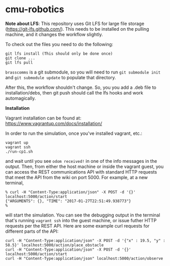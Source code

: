 cmu-robotics
============

**Note about LFS**: This repository uses Git LFS for large file storage (https://git-lfs.github.com/). 
This needs to be installed on the pulling machine, and it changes the workflow slightly.

To check out the files you need to do the following:
```
git lfs install (This should only be done once)
git clone ...
git lfs pull
```

`brasscomms` is a git submodule, so you will need to run `git submodule init` and `git submodule update` to populate that directory.

After this, the workflow shouldn't change. So, you you add a .deb file to
installation/debs, then git push should call the lfs hooks and work automagically.

**Installation**

Vagrant installation can be found at: https://www.vagrantup.com/docs/installation/

In order to run the simulation, once you've installed vagrant, etc.:

```
vagrant up
vagrant ssh
./run-cp1.sh
```

and wait until you see `odom received!` in one of the info messages in the
output. Then, from either the host machine or inside the vagrant guest,
you can access the REST communications API with standard HTTP requests that
meet the API from the wiki on port 5000. For example, at a new terminal,

```
% curl -H "Content-Type:application/json" -X POST -d '{}' localhost:5000/action/start
{"ARGUMENTS": {}, "TIME": "2017-01-27T22:51:49.938773"}
%
```

will start the simulation. You can see the debugging output in the terminal
that's running `vagrant ssh` into the guest machine, or issue futher HTTP
requests per the REST API. Here are some example curl requests for different
parts of the API:

```
curl -H "Content-Type:application/json" -X POST -d '{"x" : 19.5, "y" : 58.5}' localhost:5000/action/place_obstacle
curl -H "Content-Type:application/json" -X POST -d '{}' localhost:5000/action/start
curl -H "Content-Type:application/json" localhost:5000/action/observe
```
